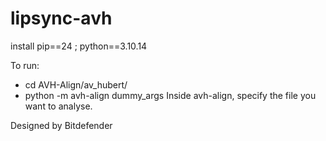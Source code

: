 # lipsync-avh
install pip==24 ;  python==3.10.14

To run:

- cd AVH-Align/av_hubert/
- python -m avh-align dummy_args
Inside avh-align, specify the file you want to analyse.

Designed by Bitdefender
